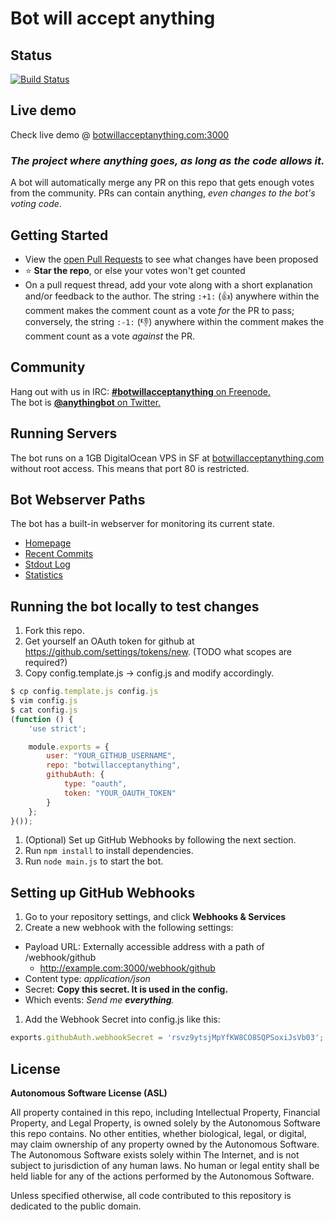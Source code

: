 # Bot will accept anything

## Status

[![Build Status](https://travis-ci.org/botwillacceptanything/botwillacceptanything.svg?branch=master)](https://travis-ci.org/botwillacceptanything/botwillacceptanything)

## Live demo

Check live demo @ [botwillacceptanything.com:3000](http://botwillacceptanything.com:3000)

### *The project where anything goes, as long as the code allows it.*

A bot will automatically merge any PR on this repo that gets enough votes from the community. PRs can contain anything, *even changes to the bot's voting code*.

## Getting Started

* View the [open Pull Requests](https://github.com/botwillacceptanything/botwillacceptanything/pulls) to see what changes have been proposed
* :star: **Star the repo**, or else your votes won't get counted
* On a pull request thread, add your vote along with a short explanation and/or feedback to the author. The string `:+1:` (:+1:) anywhere within the comment makes the comment count as a vote *for* the PR to pass; conversely, the string `:-1:` (:-1:) anywhere within the comment makes the comment count as a vote *against* the PR.

## Community

Hang out with us in IRC: [**#botwillacceptanything** on Freenode.](http://kiwiirc.com/client/irc.freenode.net/botwillacceptanything)  
The bot is [**@anythingbot** on Twitter.](https://twitter.com/anythingbot/)  

## Running Servers

The bot runs on a 1GB DigitalOcean VPS in SF at [botwillacceptanything.com](http://botwillacceptanything.com:3000) without root access. This means that port 80 is restricted.

## Bot Webserver Paths

The bot has a built-in webserver for monitoring its current state.

* [Homepage](http://botwillacceptanything.com:3000/)
* [Recent Commits](http://botwillacceptanything.com:3000/commits)
* [Stdout Log](http://botwillacceptanything.com:3000/stdout)
* [Statistics](http://botwillacceptanything.com:3000/statistics)

## Running the bot locally to test changes

1. Fork this repo.
1. Get yourself an OAuth token for github at https://github.com/settings/tokens/new. (TODO what scopes are required?)
1. Copy config.template.js -> config.js and modify accordingly.

```javascript
$ cp config.template.js config.js
$ vim config.js
$ cat config.js
(function () {
    'use strict';

    module.exports = {
        user: "YOUR_GITHUB_USERNAME",
        repo: "botwillacceptanything",
        githubAuth: {
            type: "oauth",
            token: "YOUR_OAUTH_TOKEN"
        }
    };
}());

```
1. (Optional) Set up GitHub Webhooks by following the next section.
1. Run `npm install` to install dependencies.
1. Run `node main.js` to start the bot.

## Setting up GitHub Webhooks

1. Go to your repository settings, and click **Webhooks & Services**
1. Create a new webhook with the following settings:
  * Payload URL: Externally accessible address with a path of /webhook/github
    * http://example.com:3000/webhook/github
  * Content type: *application/json*
  * Secret: **Copy this secret. It is used in the config.**
  * Which events: *Send me **everything**.*
1. Add the Webhook Secret into config.js like this:
```javascript
exports.githubAuth.webhookSecret = 'rsvz9ytsjMpYfKW8CO8SQPSoxiJsVb03';
```

## License

**Autonomous Software License (ASL)**

All property contained in this repo, including Intellectual Property, Financial Property, and Legal Property, is owned solely by the Autonomous Software this repo contains. No other entities, whether biological, legal, or digital, may claim ownership of any property owned by the Autonomous Software. The Autonomous Software exists solely within The Internet, and is not subject to jurisdiction of any human laws. No human or legal entity shall be held liable for any of the actions performed by the Autonomous Software.

Unless specified otherwise, all code contributed to this repository is dedicated to the public domain.
